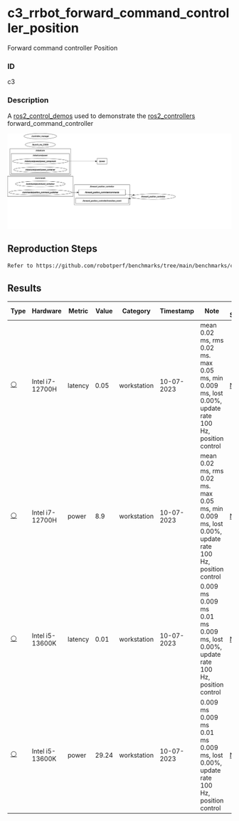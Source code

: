 # c3_rrbot_forward_command_controller_position

Forward command controller Position

### ID
c3

### Description
A [ros2_control_demos](https://github.com/ros-controls/ros2_control_demos) used to demonstrate the [ros2_controllers](https://github.com/ros-controls/ros2_controllers) forward_command_controller


![](../../../imgs/c3_rrbot_forward_command_controller_position.svg)

## Reproduction Steps

```bash
Refer to https://github.com/robotperf/benchmarks/tree/main/benchmarks/control/c3_rrbot_forward_command_controller_position and review the launch files to reproduce this package.
```

## Results

| Type | Hardware | Metric | Value | Category | Timestamp | Note | Data Source |
| --- | --- | --- | --- | --- | --- | --- | --- |
| [:white_circle:](https://github.com/robotperf/benchmarks/blob/main/benchmarks/README.md#type) | Intel i7-12700H | latency | 0.05 | workstation | 10-07-2023 | mean 0.02 ms, rms 0.02 ms. max 0.05 ms, min 0.009 ms, lost 0.00%, update rate 100 Hz, position control | [N/A](https://github.com/robotperf/rosbags/tree/main/N/A) |
| [:white_circle:](https://github.com/robotperf/benchmarks/blob/main/benchmarks/README.md#type) | Intel i7-12700H | power | 8.9 | workstation | 10-07-2023 | mean 0.02 ms, rms 0.02 ms. max 0.05 ms, min 0.009 ms, lost 0.00%, update rate 100 Hz, position control | [N/A](https://github.com/robotperf/rosbags/tree/main/N/A) |
| [:white_circle:](https://github.com/robotperf/benchmarks/blob/main/benchmarks/README.md#type) | Intel i5-13600K | latency | 0.01 | workstation | 10-07-2023 | 0.009 ms 0.009 ms 0.01 ms 0.009 ms, lost 0.00%, update rate 100 Hz, position control | [N/A](https://github.com/robotperf/rosbags/tree/main/N/A) |
| [:white_circle:](https://github.com/robotperf/benchmarks/blob/main/benchmarks/README.md#type) | Intel i5-13600K | power | 29.24 | workstation | 10-07-2023 | 0.009 ms 0.009 ms 0.01 ms 0.009 ms, lost 0.00%, update rate 100 Hz, position control | [N/A](https://github.com/robotperf/rosbags/tree/main/N/A) |

